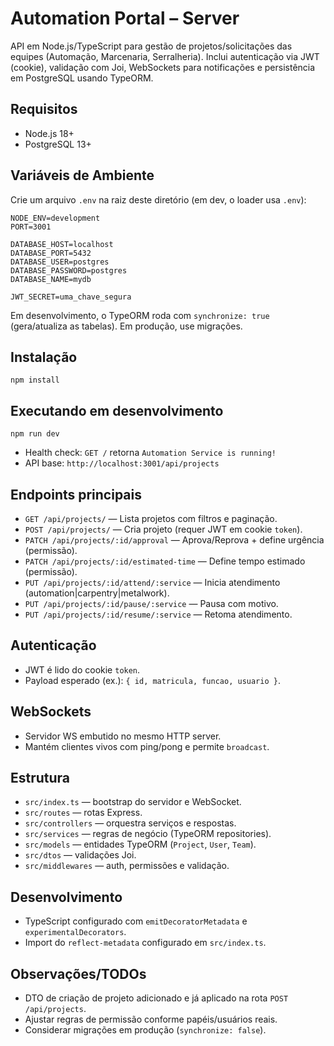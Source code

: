 # Automation Portal – Server

API em Node.js/TypeScript para gestão de projetos/solicitações das equipes (Automação, Marcenaria, Serralheria). Inclui autenticação via JWT (cookie), validação com Joi, WebSockets para notificações e persistência em PostgreSQL usando TypeORM.

## Requisitos
- Node.js 18+
- PostgreSQL 13+

## Variáveis de Ambiente
Crie um arquivo `.env` na raiz deste diretório (em dev, o loader usa `.env`):

```
NODE_ENV=development
PORT=3001

DATABASE_HOST=localhost
DATABASE_PORT=5432
DATABASE_USER=postgres
DATABASE_PASSWORD=postgres
DATABASE_NAME=mydb

JWT_SECRET=uma_chave_segura
```

Em desenvolvimento, o TypeORM roda com `synchronize: true` (gera/atualiza as tabelas). Em produção, use migrações.

## Instalação
```
npm install
```

## Executando em desenvolvimento
```
npm run dev
```
- Health check: `GET /` retorna `Automation Service is running!`
- API base: `http://localhost:3001/api/projects`

## Endpoints principais
- `GET /api/projects/` — Lista projetos com filtros e paginação.
- `POST /api/projects/` — Cria projeto (requer JWT em cookie `token`).
- `PATCH /api/projects/:id/approval` — Aprova/Reprova + define urgência (permissão).
- `PATCH /api/projects/:id/estimated-time` — Define tempo estimado (permissão).
- `PUT /api/projects/:id/attend/:service` — Inicia atendimento (automation|carpentry|metalwork).
- `PUT /api/projects/:id/pause/:service` — Pausa com motivo.
- `PUT /api/projects/:id/resume/:service` — Retoma atendimento.

## Autenticação
- JWT é lido do cookie `token`.
- Payload esperado (ex.): `{ id, matricula, funcao, usuario }`.

## WebSockets
- Servidor WS embutido no mesmo HTTP server.
- Mantém clientes vivos com ping/pong e permite `broadcast`.

## Estrutura
- `src/index.ts` — bootstrap do servidor e WebSocket.
- `src/routes` — rotas Express.
- `src/controllers` — orquestra serviços e respostas.
- `src/services` — regras de negócio (TypeORM repositories).
- `src/models` — entidades TypeORM (`Project`, `User`, `Team`).
- `src/dtos` — validações Joi.
- `src/middlewares` — auth, permissões e validação.

## Desenvolvimento
- TypeScript configurado com `emitDecoratorMetadata` e `experimentalDecorators`.
- Import do `reflect-metadata` configurado em `src/index.ts`.

## Observações/TODOs
- DTO de criação de projeto adicionado e já aplicado na rota `POST /api/projects`.
- Ajustar regras de permissão conforme papéis/usuários reais.
- Considerar migrações em produção (`synchronize: false`).

